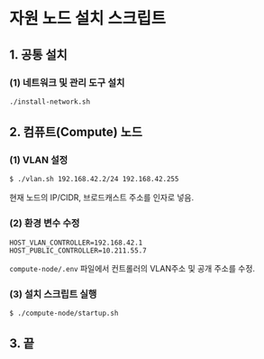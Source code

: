 # 자원 노드 설치 스크립트

## 1. 공통 설치
### (1) 네트워크 및 관리 도구 설치
```bash
./install-network.sh
```

## 2. 컴퓨트(Compute) 노드
### (1) VLAN 설정
```bash
$ ./vlan.sh 192.168.42.2/24 192.168.42.255
```
현재 노드의 IP/CIDR, 브로드캐스트 주소를 인자로 넣음.
### (2) 환경 변수 수정
```
HOST_VLAN_CONTROLLER=192.168.42.1
HOST_PUBLIC_CONTROLLER=10.211.55.7
```
`compute-node/.env` 파일에서 컨트롤러의 VLAN주소 및 공개 주소를 수정.
### (3) 설치 스크립트 실행
```bash
$ ./compute-node/startup.sh
```

## 3. 끝
